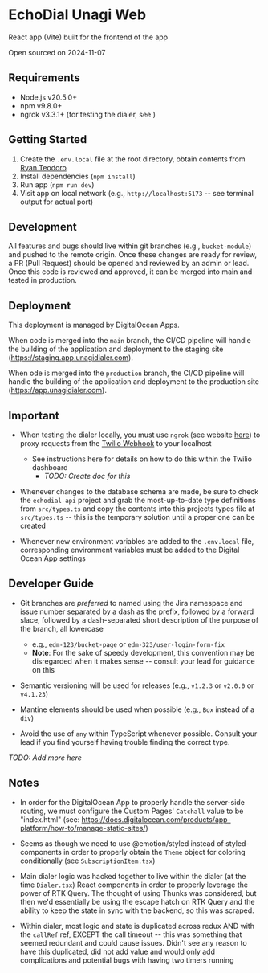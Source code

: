 # EchoDial Unagi Web

React app (Vite) built for the frontend of the app

Open sourced on 2024-11-07

## Requirements

- Node.js v20.5.0+
- npm v9.8.0+
- ngrok v3.3.1+ (for testing the dialer, see )

## Getting Started

1. Create the `.env.local` file at the root directory, obtain contents from [Ryan Teodoro](ryan@echodial.com)
2. Install dependencies (`npm install`)
3. Run app (`npm run dev`)
4. Visit app on local network (e.g., `http://localhost:5173` -- see terminal output for actual port)

## Development

All features and bugs should live within git branches (e.g., `bucket-module`) and pushed to the remote origin. Once these changes are ready for review, a PR (Pull Request) should be opened and reviewed by an admin or lead. Once this code is reviewed and approved, it can be merged into main and tested in production.

## Deployment

This deployment is managed by DigitalOcean Apps.

When code is merged into the `main` branch, the CI/CD pipeline will handle the building of the application and deployment to the staging site (https://staging.app.unagidialer.com).

When ode is merged into the `production` branch, the CI/CD pipeline will handle the building of the application and deployment to the production site (https://app.unagidialer.com).

## Important

- When testing the dialer locally, you must use `ngrok` (see website [here](https://ngrok.com/)) to proxy requests from the [Twilio Webhook]() to your localhost

  - See instructions here for details on how to do this within the Twilio dashboard
    - _TODO: Create doc for this_

- Whenever changes to the database schema are made, be sure to check the `echodial-api` project and grab the most-up-to-date type definitions from `src/types.ts` and copy the contents into this projects types file at `src/types.ts` -- this is the temporary solution until a proper one can be created

- Whenever new environment variables are added to the `.env.local` file, corresponding environment variables must be added to the Digital Ocean App settings

## Developer Guide

- Git branches are _preferred_ to named using the Jira namespace and issue number separated by a dash as the prefix, followed by a forward slace, followed by a dash-separated short description of the purpose of the branch, all lowercase

  - e.g., `edm-123/bucket-page` or `edm-323/user-login-form-fix`
  - **Note**: For the sake of speedy development, this convention may be disregarded when it makes sense -- consult your lead for guidance on this

- Semantic versioning will be used for releases (e.g., `v1.2.3` or `v2.0.0` or `v4.1.23`)

- Mantine elements should be used when possible (e.g., `Box` instead of a `div`)

- Avoid the use of `any` within TypeScript whenever possible. Consult your lead if you find yourself having trouble finding the correct type.

_TODO: Add more here_

## Notes

- In order for the DigitalOcean App to properly handle the server-side routing, we must configure the Custom Pages' `Catchall` value to be "index.html" (see: https://docs.digitalocean.com/products/app-platform/how-to/manage-static-sites/)

- Seems as though we need to use @emotion/styled instead of styled-components in order to properly obtain the `Theme` object for coloring conditionally (see `SubscriptionItem.tsx`)

- Main dialer logic was hacked together to live within the dialer (at the time `Dialer.tsx`) React components in order to properly leverage the power of RTK Query. The thought of using Thunks was considered, but then we'd essentially be using the escape hatch on RTK Query and the ability to keep the state in sync with the backend, so this was scraped.

- Within dialer, most logic and state is duplicated across redux AND with the `callRef` ref, EXCEPT the call timeout -- this was something that seemed redundant and could cause issues. Didn't see any reason to have this duplicated, did not add value and would only add complications and potential bugs with having two timers running
